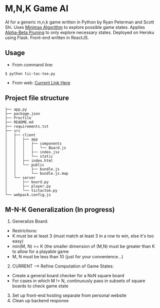 # M,N,K Game AI

AI for a generic m,n,k game written in Python by Ryan Peterman and Scott Shi. Uses [Minimax Algorithm](https://en.wikipedia.org/wiki/Minimax) to explore possible game states. Applies [Alpha-Beta Pruning](https://en.wikipedia.org/wiki/Alpha%E2%80%93beta_pruning) to only explore necessary states. Deployed on Heroku using Flask. Front-end written in ReactJS.

## Usage
* From command line:
```
$ python tic-tac-toe.py
```
* From web: [Current Link Here](http://www.rpeterman.me)

## Project file structure

```
├── app.py
├── package.json
├── Procfile
├── README.md
├── requirements.txt
├── src
│   ├── client
│   │   ├── app
│   │   │   ├── components
│   │   │   │   └── Board.js
│   │   │   ├── index.jsx
│   │   │   └── static
│   │   ├── index.html
│   │   └── public
│   │       ├── bundle.js
│   │       └── bundle.js.map
│   └── server
│       ├── board.py
│       ├── player.py
│       └── tictactoe.py
└── webpack.config.js
```

## M-N-K Generalization (In progress)
1. Generalize Board:
  * Restrictions:
   * K must be at least 3 (must match at least 3 in a row to win, else it's too easy)
   * min(M, N) >= K (the smaller dimension of (M,N) must be greater than K to allow for a playable game
   * M, N must be less than 10 (just for your convenience...)

2. CURRENT --> Refine Computation of Game States:
  * Create a general board checker for a NxN square board
  * For cases in which M != N, continuously pass in subsets of square boards to check game state

3. Set up front-end hosting separate from personal website
4. Clean up backend response

